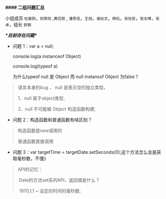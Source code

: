 **#### 二组问题汇总** 

小组成员 `杜豪刚`，`封雨忱` ,`黄应锁` , `潘思佳`，`王旭`，`谢达文`，`杨松`，`张怡哲`，`张志博`，`张卓`，组长 `郭钢`

***\*目前存在问题\****

* 问题	  1：var a = null;

  console.log(a instanceof Object)

  console.log(typeof a)

  为什么typeof null 是 Object  而 null instansof  Object 为false？

> 语言本身的bug ， null 是表示空的独立类型。  
>
> 1、null 属于object类型;
>
> 2、null 不可能被 Object 构造函数构建;



* 问题  	 2：构造函数和普通函数有啥区别？

> 构造函数是new调用的
>
> 普通函数直接调用



* 问题		3：var targetTime = targetDate.setSeconds(0);这个方法怎么会是获取毫秒数，不懂》

> API的记忆：
>
> ​					Date的方法set系列API，返回值是什么？
>
> ​					1970,1,1 ~ 设定的时间的毫秒数;


